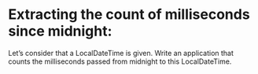 # Extracting the count of milliseconds since midnight:

Let’s consider that a LocalDateTime is given. Write an application that counts the milliseconds passed from midnight to
this LocalDateTime.